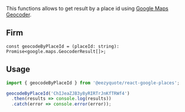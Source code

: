 This functions allows to get result by a place id using [Google Maps Geocoder](https://developers.google.com/maps/documentation/javascript/geocoding).

## Firm

```tsx
const geocodeByPlaceId = (placeId: string): Promise<google.maps.GeocoderResult[]>;
```

## Usage

```js
import { geocodeByPlaceId } from '@eezyquote/react-google-places';

geocodeByPlaceId('ChIJeaZJB3y8yRIRTrJnKfTRWf4')
  .then(results => console.log(results))
  .catch(error => console.error(error));
```